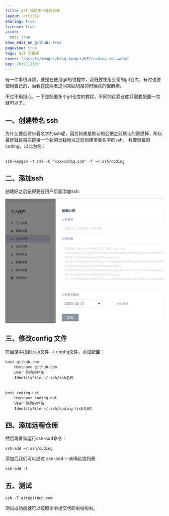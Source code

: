 ```yaml
---
title: git 添加多个远程仓库
layout: article
sharing: true
license: true
aside:
  toc: true
show_edit_on_github: true
pageview: true
tags: GIT 问答题
cover: "/assets/images/blog-images/GIT/coding-ssh.webp"
key: 2019112102
---
```


有一件事很麻烦，就是在使用git的过程中，我既要使用公司的git仓库，有时也要使用自己的，当我在这两者之间来回切换的时候真的很麻烦。


不过不用担心，一下是配置多个git仓库的教程，不同的远程仓库只需要配置一次就可以了。

## 一、创建带名 ssh

为什么要创建带着名字的ssh呢，因为如果是默认的会把之前默认的替换掉，所以最好就是每次链接一个新的远程地址之前创建带着名字的ssh。
我要链接的coding，以此为例：


```

ssh-keygen -t rsa -C "xxxxxx@qq.com" -f ~/.ssh/coding

```



## 二、添加ssh

创建好之后记得要在用户页面添加ssh:

![](/assets/images/blog-images/GIT/coding-ssh.webp)


## 三、修改config 文件
在目录中找到.ssh文件--> config文件，添加配置：

```
host github.com
    Hostname github.com
    User 你的用户名
    IdentityFile ~/.ssh/ssh名称


host coding.net
    Hostname coding.net
    User 你的用户名
    IdentityFile ~/.ssh/coding（ssh名称）
```



## 四、添加远程仓库

然后再重新运行ssh-add命令：

```
ssh-add ~/.ssh/coding

```

添加后我们可以通过 ssh-add -l 来确私钥列表:

```
ssh-add -l

```


## 五、测试

```
ssh -T git@github.com

```

测试成功后就可以按照命令提交代码啦啦啦啦。